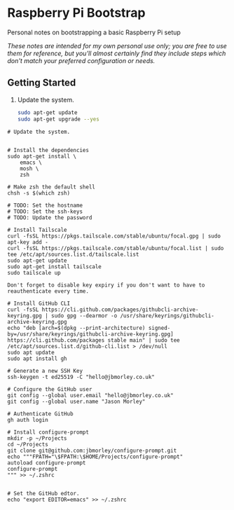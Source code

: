 # Raspberry Pi Bootstrap

Personal notes on bootstrapping a basic Raspberry Pi setup

_These notes are intended for my own personal use only; you are free to use them for reference, but you'll almost certainly find they include steps which don't match your preferred configuration or needs._

## Getting Started

1. Update the system.

   ```bash
   sudo apt-get update
   sudo apt-get upgrade --yes
   ```

```
# Update the system.


# Install the dependencies
sudo apt-get install \
    emacs \
    mosh \
    zsh

# Make zsh the default shell
chsh -s $(which zsh)

# TODO: Set the hostname
# TODO: Set the ssh-keys
# TODO: Update the password

# Install Tailscale
curl -fsSL https://pkgs.tailscale.com/stable/ubuntu/focal.gpg | sudo apt-key add -
curl -fsSL https://pkgs.tailscale.com/stable/ubuntu/focal.list | sudo tee /etc/apt/sources.list.d/tailscale.list
sudo apt-get update
sudo apt-get install tailscale
sudo tailscale up

Don't forget to disable key expiry if you don't want to have to reauthenticate every time.

# Install GitHub CLI
curl -fsSL https://cli.github.com/packages/githubcli-archive-keyring.gpg | sudo gpg --dearmor -o /usr/share/keyrings/githubcli-archive-keyring.gpg
echo "deb [arch=$(dpkg --print-architecture) signed-by=/usr/share/keyrings/githubcli-archive-keyring.gpg] https://cli.github.com/packages stable main" | sudo tee /etc/apt/sources.list.d/github-cli.list > /dev/null
sudo apt update
sudo apt install gh

# Generate a new SSH Key
ssh-keygen -t ed25519 -C "hello@jbmorley.co.uk"

# Configure the GitHub user
git config --global user.email "hello@jbmorley.co.uk"
git config --global user.name "Jason Morley"

# Authenticate GitHub
gh auth login

# Install configure-prompt
mkdir -p ~/Projects
cd ~/Projects
git clone git@github.com:jbmorley/configure-prompt.git
echo """FPATH="\$FPATH:\$HOME/Projects/configure-prompt"
autoload configure-prompt
configure-prompt
""" >> ~/.zshrc


# Set the GitHub edtor.
echo "export EDITOR=emacs" >> ~/.zshrc
```
